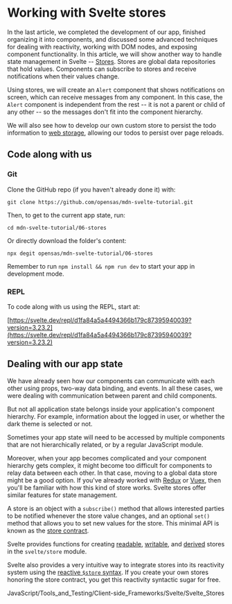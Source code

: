# Working with Svelte stores

In the last article, we completed the development of our app, finished organizing it into components, and discussed some advanced techniques for dealing with reactivity, working with DOM nodes, and exposing component functionality. In this article, we will show another way to handle state management in Svelte -- [Stores](https://svelte.dev/tutorial/writable-stores). Stores are global data repositories that hold values. Components can subscribe to stores and receive notifications when their values change.

Using stores, we will create an `Alert` component that shows notifications on screen, which can receive messages from any component. In this case, the `Alert` component is independent from the rest -- it is not a parent or child of any other -- so the messages don't fit into the component hierarchy.

We will also see how to develop our own custom store to persist the todo information to [web storage](https://developer.mozilla.org/en-US/docs/Web/API/Web_Storage_API), allowing our todos to persist over page reloads.

## Code along with us

### Git

Clone the GitHub repo (if you haven't already done it) with:
```
git clone https://github.com/opensas/mdn-svelte-tutorial.git
```
Then, to get to the current app state, run:
```
cd mdn-svelte-tutorial/06-stores
```
Or directly download the folder's content:
```
npx degit opensas/mdn-svelte-tutorial/06-stores
```
Remember to run `npm install && npm run dev` to start your app in development mode.

### REPL

To code along with us using the REPL, start at:

[https://svelte.dev/repl/d1fa84a5a4494366b179c87395940039?version=3.23.2](https://svelte.dev/repl/d1fa84a5a4494366b179c87395940039?version=3.23.2)

## Dealing with our app state

We have already seen how our components can communicate with each other using props, two-way data binding, and events. In all these cases, we were dealing with communication between parent and child components.

But not all application state belongs inside your application's component hierarchy. For example, information about the logged in user, or whether the dark theme is selected or not.

Sometimes your app state will need to be accessed by multiple components that are not hierarchically related, or by a regular JavaScript module.

Moreover, when your app becomes complicated and your component hierarchy gets complex, it might become too difficult for components to relay data between each other. In that case, moving to a global data store might be a good option. If you've already worked with [Redux](https://redux.js.org/) or [Vuex](https://vuex.vuejs.org/), then you'll be familiar with how this kind of store works. Svelte stores offer similar features for state management.

A store is an object with a `subscribe()` method that allows interested parties to be notified whenever the store value changes, and an optional `set()` method that allows you to set new values for the store. This minimal API is known as the [store contract](https://svelte.dev/docs#Store_contract).

Svelte provides functions for creating [readable](https://svelte.dev/docs#readable), [writable](https://svelte.dev/docs#writable), and [derived](https://svelte.dev/docs#derived) stores in the `svelte/store` module.

Svelte also provides a very intuitive way to integrate stores into its reactivity system using the [reactive `$store` syntax](). If you create your own stores honoring the store contract, you get this reactivity syntactic sugar for free.










JavaScript/Tools_and_Testing/Client-side_Frameworks/Svelte/Svelte_Stores